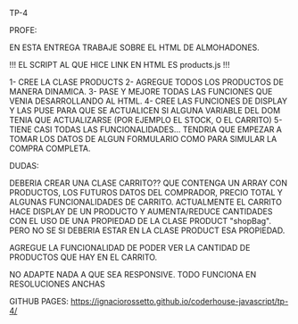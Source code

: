 TP-4

PROFE:

EN ESTA ENTREGA TRABAJE SOBRE EL HTML DE ALMOHADONES. 

!!! EL SCRIPT AL QUE HICE LINK EN HTML ES products.js !!!

1- CREE LA CLASE PRODUCTS
2- AGREGUE TODOS LOS PRODUCTOS DE MANERA DINAMICA. 
3- PASE Y MEJORE TODAS LAS FUNCIONES QUE VENIA DESARROLLANDO AL HTML.
4- CREE LAS FUNCIONES DE DISPLAY Y LAS PUSE PARA QUE SE ACTUALICEN SI ALGUNA VARIABLE DEL DOM TENIA QUE ACTUALIZARSE (POR EJEMPLO EL STOCK, O EL CARRITO)
5- TIENE CASI TODAS LAS FUNCIONALIDADES... TENDRIA QUE EMPEZAR A TOMAR LOS DATOS DE ALGUN FORMULARIO COMO PARA SIMULAR LA COMPRA COMPLETA.


DUDAS:

DEBERIA CREAR UNA CLASE CARRITO?? QUE CONTENGA UN ARRAY CON PRODUCTOS, LOS FUTUROS DATOS DEL COMPRADOR, PRECIO TOTAL Y ALGUNAS FUNCIONALIDADES DE CARRITO.
ACTUALMENTE EL CARRITO HACE DISPLAY DE UN PRODUCTO Y AUMENTA/REDUCE CANTIDADES CON EL USO DE UNA PROPIEDAD DE LA CLASE PRODUCT "shopBag". PERO NO SE SI DEBERIA ESTAR EN LA CLASE PRODUCT ESA PROPIEDAD.

AGREGUE LA FUNCIONALIDAD DE PODER VER LA CANTIDAD DE PRODUCTOS QUE HAY EN EL CARRITO.

NO ADAPTE NADA A QUE SEA RESPONSIVE. TODO FUNCIONA EN RESOLUCIONES ANCHAS
  

GITHUB PAGES: https://ignaciorossetto.github.io/coderhouse-javascript/tp-4/
